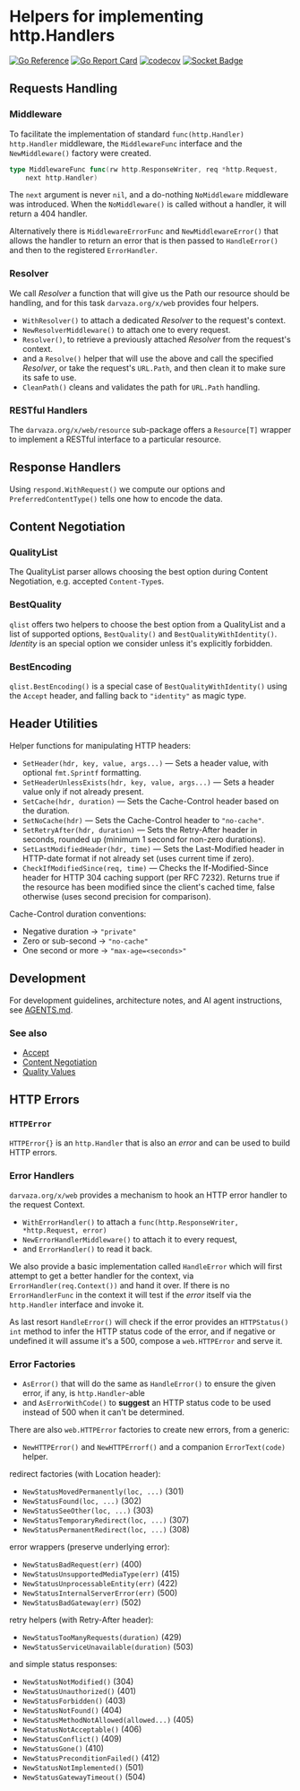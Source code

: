 # Helpers for implementing http.Handlers

[![Go Reference][godoc-badge]][godoc-link]
[![Go Report Card][goreportcard-badge]][goreportcard-link]
[![codecov][codecov-badge]][codecov-link]
[![Socket Badge][socket-badge]][socket-link]

[godoc-badge]: https://pkg.go.dev/badge/darvaza.org/x/web.svg
[godoc-link]: https://pkg.go.dev/darvaza.org/x/web
[goreportcard-badge]: https://goreportcard.com/badge/darvaza.org/x/web
[goreportcard-link]: https://goreportcard.com/report/darvaza.org/x/web
[codecov-badge]: https://codecov.io/github/darvaza-proxy/x/graph/badge.svg?flag=web
[codecov-link]: https://codecov.io/gh/darvaza-proxy/x
[socket-badge]: https://socket.dev/api/badge/go/package/darvaza.org/x/web
[socket-link]: https://socket.dev/go/package/darvaza.org/x/web

## Requests Handling

### Middleware

To facilitate the implementation of standard `func(http.Handler) http.Handler`
middleware, the `MiddlewareFunc` interface and the `NewMiddleware()` factory
were created.

```go
type MiddlewareFunc func(rw http.ResponseWriter, req *http.Request,
    next http.Handler)
```

The `next` argument is never `nil`, and a do-nothing `NoMiddleware` middleware
was introduced. When the `NoMiddleware()` is called without a handler, it will
return a 404 handler.

Alternatively there is `MiddlewareErrorFunc` and `NewMiddlewareError()` that
allows the handler to return an error that is then passed to `HandleError()`
and then to the registered `ErrorHandler`.

### Resolver

We call _Resolver_ a function that will give us the Path our resource should be
handling, and for this task `darvaza.org/x/web` provides four helpers.

* `WithResolver()` to attach a dedicated _Resolver_ to the request's context.
* `NewResolverMiddleware()` to attach one to every request.
* `Resolver()`, to retrieve a previously attached _Resolver_ from the request's
  context.
* and a `Resolve()` helper that will use the above and call the specified
  _Resolver_, or take the request's `URL.Path`, and then clean it to make sure
  its safe to use.
* `CleanPath()` cleans and validates the path for `URL.Path` handling.

### RESTful Handlers

The `darvaza.org/x/web/resource` sub-package offers a `Resource[T]` wrapper to
implement a RESTful interface to a particular resource.

## Response Handlers

Using `respond.WithRequest()` we compute our options and
`PreferredContentType()` tells one how to encode the data.

## Content Negotiation

### QualityList

The QualityList parser allows choosing the best option during Content
Negotiation, e.g. accepted `Content-Type`s.

### BestQuality

`qlist` offers two helpers to choose the best option from a QualityList and a
list of supported options, `BestQuality()` and `BestQualityWithIdentity()`.
_Identity_ is an special option we consider unless it's explicitly forbidden.

### BestEncoding

`qlist.BestEncoding()` is a special case of `BestQualityWithIdentity()`
using the `Accept` header, and falling back to `"identity"` as magic type.

## Header Utilities

Helper functions for manipulating HTTP headers:

* `SetHeader(hdr, key, value, args...)` — Sets a header value, with
  optional `fmt.Sprintf` formatting.
* `SetHeaderUnlessExists(hdr, key, value, args...)` — Sets a header
  value only if not already present.
* `SetCache(hdr, duration)` — Sets the Cache-Control header based on
  the duration.
* `SetNoCache(hdr)` — Sets the Cache-Control header to `"no-cache"`.
* `SetRetryAfter(hdr, duration)` — Sets the Retry-After header in
  seconds, rounded up (minimum 1 second for non-zero durations).
* `SetLastModifiedHeader(hdr, time)` — Sets the Last-Modified header
  in HTTP-date format if not already set (uses current time if zero).
* `CheckIfModifiedSince(req, time)` — Checks the If-Modified-Since
  header for HTTP 304 caching support (per RFC 7232). Returns true if
  the resource has been modified since the client's cached time, false
  otherwise (uses second precision for comparison).

Cache-Control duration conventions:

* Negative duration → `"private"`
* Zero or sub-second → `"no-cache"`
* One second or more → `"max-age=<seconds>"`

## Development

For development guidelines, architecture notes, and AI agent instructions, see
[AGENTS.md](AGENTS.md).

### See also

* [Accept][mdn-accept]
* [Content Negotiation][mdn-content-negotiation]
* [Quality Values][mdn-quality-values]

[mdn-accept]: https://developer.mozilla.org/en-US/docs/Web/HTTP/Headers/Accept
[mdn-content-negotiation]: https://developer.mozilla.org/en-US/docs/Web/HTTP/Content_negotiation
[mdn-quality-values]: https://developer.mozilla.org/en-US/docs/Glossary/Quality_values

## HTTP Errors

### `HTTPError`

`HTTPError{}` is an `http.Handler` that is also an _error_ and can be used to
build HTTP errors.

### Error Handlers

`darvaza.org/x/web` provides a mechanism to hook an HTTP error handler to the
request Context.

* `WithErrorHandler()` to attach a
  `func(http.ResponseWriter, *http.Request, error)`
* `NewErrorHandlerMiddleware()` to attach it to every request,
* and `ErrorHandler()` to read it back.

We also provide a basic implementation called `HandleError` which will first
attempt to get a better handler for the context, via
`ErrorHandler(req.Context())` and hand it over.
If there is no `ErrorHandlerFunc` in the context it will test if the _error_
itself via the `http.Handler` interface and invoke it.

As last resort `HandleError()` will check if the error provides an
`HTTPStatus() int` method to infer the HTTP status code of the error, and if
negative or undefined it will assume it's a 500, compose a `web.HTTPError` and
serve it.

### Error Factories

* `AsError()` that will do the same as `HandleError()` to ensure the given
  error, if any, is `http.Handler`-able
* and `AsErrorWithCode()` to **suggest** an HTTP status code to be used
  instead of 500 when it can't be determined.

There are also `web.HTTPError` factories to create new errors, from a generic:

* `NewHTTPError()` and `NewHTTPErrorf()` and a companion `ErrorText(code)`
  helper.

redirect factories (with Location header):

* `NewStatusMovedPermanently(loc, ...)` (301)
* `NewStatusFound(loc, ...)` (302)
* `NewStatusSeeOther(loc, ...)` (303)
* `NewStatusTemporaryRedirect(loc, ...)` (307)
* `NewStatusPermanentRedirect(loc, ...)` (308)

error wrappers (preserve underlying error):

* `NewStatusBadRequest(err)` (400)
* `NewStatusUnsupportedMediaType(err)` (415)
* `NewStatusUnprocessableEntity(err)` (422)
* `NewStatusInternalServerError(err)` (500)
* `NewStatusBadGateway(err)` (502)

retry helpers (with Retry-After header):

* `NewStatusTooManyRequests(duration)` (429)
* `NewStatusServiceUnavailable(duration)` (503)

and simple status responses:

* `NewStatusNotModified()` (304)
* `NewStatusUnauthorized()` (401)
* `NewStatusForbidden()` (403)
* `NewStatusNotFound()` (404)
* `NewStatusMethodNotAllowed(allowed...)` (405)
* `NewStatusNotAcceptable()` (406)
* `NewStatusConflict()` (409)
* `NewStatusGone()` (410)
* `NewStatusPreconditionFailed()` (412)
* `NewStatusNotImplemented()` (501)
* `NewStatusGatewayTimeout()` (504)
